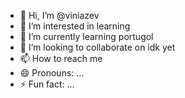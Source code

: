 - 👋 Hi, I’m @viniazev
- 👀 I’m interested in learning
- 🌱 I’m currently learning portugol
- 💞️ I’m looking to collaborate on idk yet
- 📫 How to reach me 
- 😄 Pronouns: ...
- ⚡ Fun fact: ...

<!---
viniazev/viniazev is a ✨ special ✨ repository because its `README.md` (this file) appears on your GitHub profile.
You can click the Preview link to take a look at your changes.
--->
